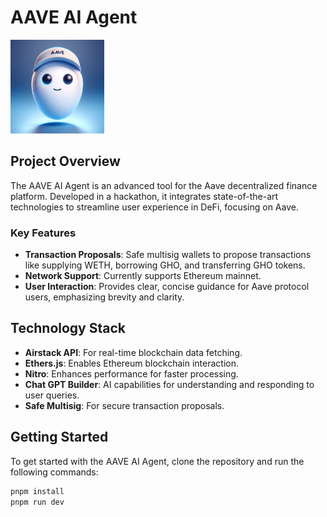 # AAVE AI Agent

<img src="./public/logo.jpeg" width="150px"/>

## Project Overview
The AAVE AI Agent is an advanced tool for the Aave decentralized finance platform. Developed in a hackathon, it integrates state-of-the-art technologies to streamline user experience in DeFi, focusing on Aave.

### Key Features
- **Transaction Proposals**: Safe multisig wallets to propose transactions like supplying WETH, borrowing GHO, and transferring GHO tokens.
- **Network Support**: Currently supports Ethereum mainnet.
- **User Interaction**: Provides clear, concise guidance for Aave protocol users, emphasizing brevity and clarity.

## Technology Stack
- **Airstack API**: For real-time blockchain data fetching.
- **Ethers.js**: Enables Ethereum blockchain interaction.
- **Nitro**: Enhances performance for faster processing.
- **Chat GPT Builder**: AI capabilities for understanding and responding to user queries.
- **Safe Multisig**: For secure transaction proposals.

## Getting Started
To get started with the AAVE AI Agent, clone the repository and run the following commands:

```bash
pnpm install
pnpm run dev

